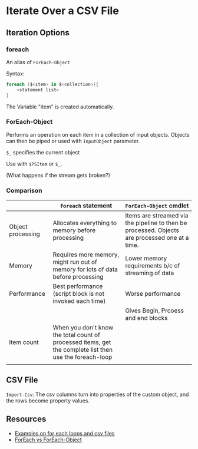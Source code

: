 # Iterate Over a CSV File

## Iteration Options

### foreach

An alias of `ForEach-Object`

Syntax:

```powershell
foreach ($<item> in $<collection>){
    <statement list>
}
```

The Variable "item" is created automatically. 


### ForEach-Object

Performs an operation on each item in a collection of input objects. Objects can then be piped or used with `InputObject` parameter.

`$_` specifies the current object

Use with `$PSItem` or `$_`.

(What happens if the stream gets broken?)

### Comparison

||`foreach` statement|`ForEach-Object` cmdlet|
|-----|----|----|
|Object processing|Allocates everything to memory before processing|Items are streamed via the pipeline to then be processed. Objects are processed one at a time.|
|Memory|Requires more memory, might run out of memory for lots of data before processing|Lower memory requirements b/c of streaming of data|
|Performance|Best performance (script block is not invoked each time)|Worse performance|
|||Gives Begin, Prcoess and end blocks|
|Item count|When you don't know the total count of processed items, get the complete list then use the foreach-loop||
||||


## CSV File

`Import-Csv`: The csv columns turn into properties of the custom object, and the rows become property values.


## Resources

* [Examples on for each loops and csv files](https://adamtheautomator.com/powershell-import-csv-foreach/)
* [ForEach vs ForEach-Object](https://devblogs.microsoft.com/scripting/getting-to-know-foreach-and-foreach-object/)